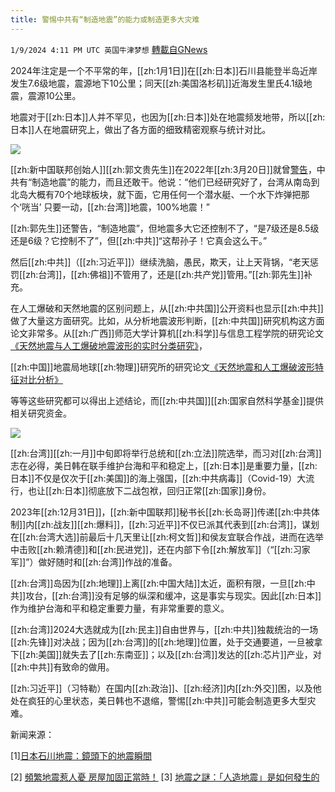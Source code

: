 ```yaml
---
title: 警惕中共有“制造地震”的能力或制造更多大灾难
---
```

`1/9/2024 4:11 PM UTC 英国牛津梦想` [轉載自GNews](https://gnews.org/articles/2201559)

2024年注定是一个不平常的年，[[zh:1月1日]]在[[zh:日本]]石川县能登半岛近岸发生7.6级地震，震源地下10公里；同天[[zh:美国洛杉矶]]近海发生里氏4.1级地震，震源10公里。

地震对于[[zh:日本]]人并不罕见，也因为[[zh:日本]]处在地震频发地带，所以[[zh:日本]]人在地震研究上，做出了各方面的细致精密观察与统计对比。

![](https://lh7-us.googleusercontent.com/Q7GjklLILx9UI5DniSe-64qCBaBe1AjPk2wGTLbcdHrPSaz3eGXgaGp1qMBpjugjgnUjrlN0_HOPTcD4Ly1yQ6BQj_g51ofW_eoBrFF73PccQT0EJxp_wRDxXHq5ptjDGDvdI0n3_9QU7Qg5dEqLiA)
  
[[zh:新中国联邦创始人]][[zh:郭文贵先生]]在2022年[[zh:3月20日]]就曾[警告](https://gnews.org/m/1090900)，中共有“制造地震”的能力，而且还敢干。他说：“他们已经研究好了，台湾从南岛到北岛大概有70个地球板块，就下面，它用任何一个潜水艇、一个水下炸弹把那个‘咣当’ 只要一动，[[zh:台湾]]地震，100%地震！”

[[zh:郭先生]]还警告，“制造地震”，但地震多大它还控制不了，“是7级还是8.5级还是6级？它控制不了”，但[[zh:中共]]“这帮孙子！它真会这么干。”

然后[[zh:中共]]（[[zh:习近平]]）继续洗脑，愚民，欺天，让上天背锅，“老天惩罚[[zh:台湾]]，[[zh:佛祖]]不管用了，还是[[zh:共产党]]管用。”[[zh:郭先生]]补充。


在人工爆破和天然地震的区别问题上，从[[zh:中共国]]公开资料也显示[[zh:中共]]做了大量这方面研究。比如，从分析地震波形判断，[[zh:中共国]]研究机构这方面论文非常多。从[[zh:广西]]师范大学计算机[[zh:科学]]与信息工程学院的研究论文[《天然地震与人工爆破地震波形的实时分类研究》](http://www.dsjyj.com.cn/dzdqs-data/pg/2019/5/PDF/1572242920833-62670501.pdf)，

  

[[zh:中国]]地震局地球[[zh:物理]]研究所的研究论文[《天然地震和人工爆破波形特征对比分析》](http://www.nceqsci.com/article/id/449)

等等这些研究都可以得出上述结论，而[[zh:中共国]][[zh:国家自然科学基金]]提供相关研究资金。


![](https://lh7-us.googleusercontent.com/PMrs_-kkp_xpajUOHYQCB5GD36P19V0zU97Hk0ZhCPzJjsbYElL8jPTHFnbEtFnM8HcmebNxUG7DcT5kkqjQLnuDr9BNhXgBrDTvnyjahwKqc89jMus3a4-k5NObXSlF7_GY75c5nNAQKrlC24VEEw)

[[zh:台湾]][[zh:一月]]中旬即将举行总统和[[zh:立法]]院选举，而习对[[zh:台湾]]志在必得，美日韩在联手维护台海和平和稳定上，[[zh:日本]]是重要力量，[[zh:日本]]不仅是仅次于[[zh:美国]]的海上强国，[[zh:中共病毒]]（Covid-19）大流行，也让[[zh:日本]]彻底放下二战包袱，回归正常[[zh:国家]]身份。

  

2023年[[zh:12月31日]]，[[zh:新中国联邦]]秘书长[[zh:长岛哥]]传递[[zh:中共体制]]内[[zh:战友]][[zh:爆料]]，[[zh:习近平]]不仅已派其代表到[[zh:台湾]]，谋划在[[zh:台湾大选]]前最后十几天里让[[zh:柯文哲]]和侯友宜联合作战，进而在选举中击败[[zh:赖清德]]和[[zh:民进党]]，还在内部下令[[zh:解放军]]（“[[zh:习家军]]”）做好随时和[[zh:台湾]]作战的准备。

  

[[zh:台湾]]岛因为[[zh:地理]]上离[[zh:中国大陆]]太近，面积有限，一旦[[zh:中共]]攻台，[[zh:台湾]]没有足够的纵深和缓冲，这是事实与现实。因此[[zh:日本]]作为维护台海和平和稳定重要力量，有非常重要的意义。

  

[[zh:台湾]]2024大选就成为[[zh:民主]]自由世界与，[[zh:中共]]独裁统治的一场[[zh:先锋]]对决战；因为[[zh:台湾]]的[[zh:地理]]位置，处于交通要道，一旦被拿下[[zh:美国]]就失去了[[zh:东南亚]]；以及[[zh:台湾]]发达的[[zh:芯片]]产业，对[[zh:中共]]有致命的做用。

[[zh:习近平]]（习特勒）在国内[[zh:政治]]、[[zh:经济]]内[[zh:外交]]困，以及他处在疯狂的心里状态，美日韩也不退缩，警惕[[zh:中共]]可能会制造更多大型灾难。

  
  
  

新闻来源：

[1][日本石川地震：鏡頭下的地震瞬間](https://www.bbc.com/zhongwen/trad/world-67860969)

[2] [頻繁地震惹人憂 房屋加固正當時！](https://www.singtaousa.com/2024-01-06/%E9%A0%BB%E7%B9%81%E5%9C%B0%E9%9C%87%E6%83%B9%E4%BA%BA%E6%86%82-%E6%88%BF%E5%B1%8B%E5%8A%A0%E5%9B%BA%E6%AD%A3%E7%95%B6%E6%99%82%EF%BC%81/4720580)
[3] [地震之謎：「人造地震」是如何發生的]([https://www.bbc.com/ukchina/trad/vert-fut-49649606.amp](https://www.bbc.com/ukchina/trad/vert-fut-49649606.amp))
